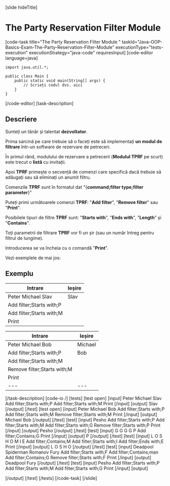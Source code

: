 [slide hideTitle]
# The Party Reservation Filter Module 
[code-task title="The Party Reservation Filter Module " taskId="Java-OOP-Basics-Exam-The-Party-Reservation-Filter-Module" executionType="tests-execution" executionStrategy="java-code" requiresInput]
[code-editor language=java]
```
import java.util.*;

public class Main {
    public static void main(String[] args) {
        // Scrieți codul dvs. aici
    }
}
```
[/code-editor]
[task-description]
## Descriere

Sunteți un tânăr și talentat **dezvoltator**.

Prima sarcină pe care trebuie să o faceți este să implementați **un modul de filtrare** într-un software de rezervare de petreceri.

În primul rând, modulului de rezervare a petrecerii (**Modulul TPRF** pe scurt) este trecut o **listă** cu invitații.

Apoi **TPRF** primește o secvență de comenzi care specifică dacă trebuie să adăugați sau să eliminați un anumit filtru. 

Comenzile **TPRF** sunt în formatul dat "\{**command;filter type;filter parameter**\}"

Puteți primi următoarele comenzi **TPRF**: "**Add filter**", "**Remove filter**" sau "**Print**". 

Posibilele tipuri de filtre **TPRF** sunt: "**Starts with**", "**Ends with**", "**Length**" și "**Contains**". 

Toți parametrii de filtrare **TPRF** vor fi un șir (sau un număr întreg pentru filtrul de lungime).

Introducerea se va încheia cu o comandă "**Print**". 

Vezi exemplele de mai jos:

## Exemplu

|**Intrare**|**Ieșire**|
| --- | --- |
| Peter Michael Slav | Slav |
| Add filter;Starts with;P | |
| Add filter;Starts with;M | | 
| Print | |



|**Intrare**|**Ieșire**|
| --- | --- |
| Peter Michael Bob  | Michael |
| Add filter;Starts with;P  | Bob | 
| Add filter;Starts with;M | |
| Remove filter;Starts with;M  | | 
| Print | | 
| --- | --- |


[/task-description]
[code-io /]
[tests]
[test open]
[input]
Peter Michael Slav
Add filter;Starts with;P
Add filter;Starts with;M
Print
[/input]
[output]
Slav
[/output]
[/test]
[test open]
[input]
Peter Michael Bob
Add filter;Starts with;P
Add filter;Starts with;M
Remove filter;Starts with;M
Print
[/input]
[output]
Michael Bob
[/output]
[/test]
[test]
[input]
Pesho
Add filter;Starts with;P
Add filter;Starts with;M
Add filter;Starts with;G
Remove filter;Starts with;P
Print
[/input]
[output]
Pesho
[/output]
[/test]
[test]
[input]
G G G G P
Add filter;Contains;G
Print
[/input]
[output]
P
[/output]
[/test]
[test]
[input]
L O S H O M I E
Add filter;Contains;M
Add filter;Starts with;I
Add filter;Ends with;E
Print
[/input]
[output]
L O S H O
[/output]
[/test]
[test]
[input]
Deadpool Spiderman Romanov Fury
Add filter;Starts with;F
Add filter;Contains;man
Add filter;Contains;G
Remove filter;Starts with;F
Print
[/input]
[output]
Deadpool Fury
[/output]
[/test]
[test]
[input]
Pesho
Add filter;Starts with;P
Add filter;Starts with;M
Add filter;Starts with;G
Print
[/input]
[output]

[/output]
[/test]
[/tests]
[/code-task]
[/slide]